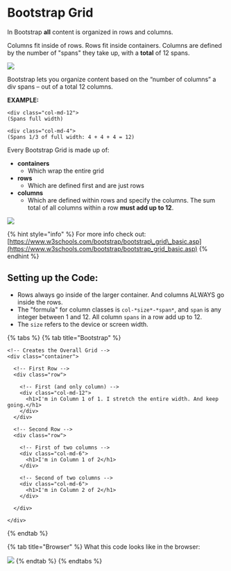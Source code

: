 # Bootstrap Grid

In Bootstrap **all** content is organized in rows and columns.

Columns fit inside of rows. Rows fit inside containers. Columns are defined by the number of "spans" they take up, with a **total** of 12 spans.

![](https://lh3.googleusercontent.com/SCOUFM7MGE3TRR7vU8JuxQyY7n7avpORdKeO234UBW-j0ffulRuRhi9CgC_hLoCELtnXkW4_lGog9FQSkKZpMM-C8i1QTiucz7q0CjdGlq6iwqxdXyFWQnOmnnxYloV8PbsXOVUl-50)

Bootstrap lets you organize content based on the “number of columns” a div spans – out of a total 12 columns.

**EXAMPLE:**

```markup
<div class="col-md-12">
(Spans full width)

<div class="col-md-4">
(Spans 1/3 of full width: 4 + 4 + 4 = 12)
```

Every Bootstrap Grid is made up of:

* **containers**
  * Which wrap the entire grid
* **rows**
  * Which are defined first and are just rows
* **columns**
  * Which are defined within rows and specify the columns. The sum total of all columns within a row **must add up to 12**.

![](https://lh4.googleusercontent.com/PREmfcH4uNDYZka6il0YAEnbCJQvJ0-WvcSWQgwXvmVRZrFmL0kQJmWtkwWh-150JOhPEU68-70S4ppT6a5aKFYCKd3fVJXxGcwmPnLK76pzdSfCvKe--aZN8yK_6VL6wubxDclX4TM)

{% hint style="info" %}
For more info check out: [https://www.w3schools.com/bootstrap/bootstrap\_grid\_basic.asp](https://www.w3schools.com/bootstrap/bootstrap_grid_basic.asp)
{% endhint %}

## Setting up the Code:

* Rows always go inside of the larger container. And columns ALWAYS go inside the rows.
* The "formula" for column classes is `col-*size*-*span*`, and `span` is any integer between 1 and 12. All column `spans` in a row add up to 12.
* The `size` refers to the device or screen width.

{% tabs %}
{% tab title="Bootstrap" %}
```markup
<!-- Creates the Overall Grid -->
<div class="container">

  <!-- First Row -->
  <div class="row">

    <!-- First (and only column) -->
    <div class="col-md-12">
      <h1>I'm in Column 1 of 1. I stretch the entire width. And keep going.</h1>
    </div>
  </div>

  <!-- Second Row -->
  <div class="row">

    <!-- First of two columns -->
    <div class="col-md-6">
      <h1>I'm in Column 1 of 2</h1>
    </div>

    <!-- Second of two columns -->
    <div class="col-md-6">
      <h1>I'm in Column 2 of 2</h1>
    </div>

  </div>

</div>
```
{% endtab %}

{% tab title="Browser" %}
What this code looks like in the browser:

![](https://github.com/cslewislives/frontend-prework/tree/7c7bc1ab2155c31482f755a757c91f4efcc6e770/.gitbook/assets/image%20%282%29.png)
{% endtab %}
{% endtabs %}

